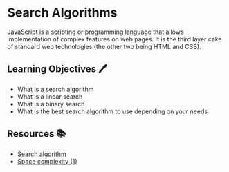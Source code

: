 # Search Algorithms

JavaScript is a scripting or programming language that allows implementation of complex features on web pages. It is the third layer cake of standard web technologies (the other two being HTML and CSS).

## Learning Objectives :pen:

- What is a search algorithm
- What is a linear search
- What is a binary search
- What is the best search algorithm to use depending on your needs

## Resources :books:
- [Search algorithm](https://en.wikipedia.org/wiki/Search_algorithm)
- [Space complexity (1)](https://www.geeksforgeeks.org/g-fact-86/)
